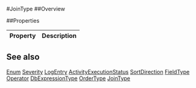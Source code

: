 #JoinType
##Overview



##Properties
<table class="table table-condensed table-bordered">
    <thead>
<tr>
<th>Property</th>
<th>Description</th>
</tr>
</thead>
<tbody>
</tbody></table>



## See also

[Enum](Enum.html)
[Severity](Severity.html)
[LogEntry](LogEntry.html)
[ActivityExecutionStatus](ActivityExecutionStatus.html)
[SortDirection](SortDirection.html)
[FieldType](FieldType.html)
[Operator](Operator.html)
[DbExpressionType](DbExpressionType.html)
[OrderType](OrderType.html)
[JoinType](JoinType.html)
